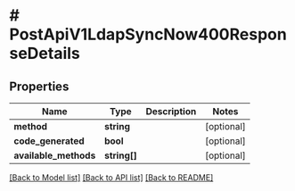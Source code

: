 # # PostApiV1LdapSyncNow400ResponseDetails

## Properties

Name | Type | Description | Notes
------------ | ------------- | ------------- | -------------
**method** | **string** |  | [optional]
**code_generated** | **bool** |  | [optional]
**available_methods** | **string[]** |  | [optional]

[[Back to Model list]](../../README.md#models) [[Back to API list]](../../README.md#endpoints) [[Back to README]](../../README.md)

